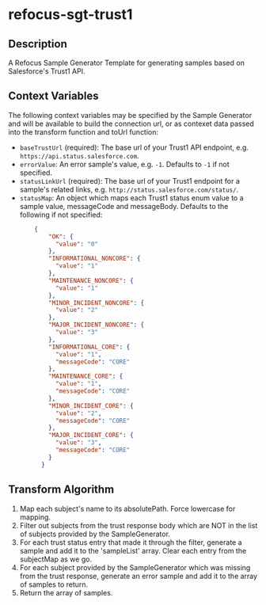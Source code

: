# refocus-sgt-trust1

## Description

A Refocus Sample Generator Template for generating samples based on Salesforce's Trust1 API.

## Context Variables

The following context variables may be specified by the Sample Generator and will be available to build the connection url, or as contexet data passed into the transform function and toUrl function:

- `baseTrustUrl` (required): The base url of your Trust1 API endpoint, e.g. `https://api.status.salesforce.com`.
- `errorValue`: An error sample's value, e.g. `-1`. Defaults to `-1` if not specified.
- `statusLinkUrl` (required): The base url of your Trust1 endpoint for a sample's related links, e.g. `http://status.salesforce.com/status/`.
- `statusMap`: An object which maps each Trust1 status enum value to a sample value, messageCode and messageBody. Defaults to the following if not specified:
	```json
		{
	        "OK": {
	          "value": "0"
	        },
	        "INFORMATIONAL_NONCORE": {
	          "value": "1"
	        },
	        "MAINTENANCE_NONCORE": {
	          "value": "1"
	        },
	        "MINOR_INCIDENT_NONCORE": {
	          "value": "2"
	        },
	        "MAJOR_INCIDENT_NONCORE": {
	          "value": "3"
	        },
	        "INFORMATIONAL_CORE": {
	          "value": "1",
	          "messageCode": "CORE"
	        },
	        "MAINTENANCE_CORE": {
	          "value": "1",
	          "messageCode": "CORE"
	        },
	        "MINOR_INCIDENT_CORE": {
	          "value": "2",
	          "messageCode": "CORE"
	        },
	        "MAJOR_INCIDENT_CORE": {
	          "value": "3",
	          "messageCode": "CORE"
	        }
	      }
	```

## Transform Algorithm

1. Map each subject's name to its absolutePath. Force lowercase for mapping.
1. Filter out subjects from the trust response body which are NOT in the list of subjects provided by the SampleGenerator.
1. For each trust status entry that made it through the filter, generate a sample and add it to the 'sampleList' array. Clear each entry from the subjectMap as we go.
1. For each subject provided by the SampleGenerator which was missing from the trust response, generate an error sample and add it to the array of samples to return.
1. Return the array of samples.
